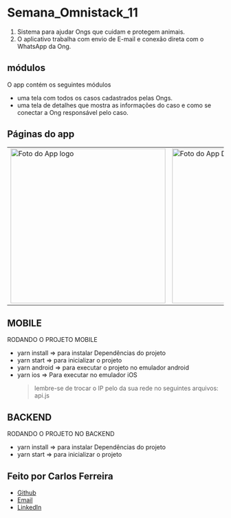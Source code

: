 # Semana_Omnistack_11

1. Sistema para ajudar Ongs que cuidam e protegem animais.
2. O aplicativo trabalha com envio de E-mail e conexão direta com o WhatsApp da Ong.

## módulos

O app contém os seguintes módulos

- uma tela com todos os casos cadastrados pelas Ongs.
- uma tela de detalhes que mostra as informações do caso e como se conectar a Ong responsável pelo caso.

## Páginas do app

<table>
  <tr>
<td><img src="https://github.com/CarlosSTS/Semana_Omnistack_11/blob/master/assets/logo.png" alt="Foto do App logo" width="360" /></td>
<td><img src="https://github.com/CarlosSTS/Semana_Omnistack_11/blob/master/assets/dashboard.png" alt="Foto do App Dashboard" width="360" /></td>
<td><img src="https://github.com/CarlosSTS/Semana_Omnistack_11/blob/master/assets/description.png" alt="Foto do App description" width="360" /></td>
</tr>
</table>

## MOBILE

RODANDO O PROJETO MOBILE

- yarn install => para instalar Dependências do projeto
- yarn start => para inicializar o projeto
- yarn android => para executar o projeto no emulador android
- yarn ios => Para executar no emulador iOS
  > lembre-se de trocar o IP pelo da sua rede no seguintes arquivos: api.js

## BACKEND

RODANDO O PROJETO NO BACKEND

- yarn install => para instalar Dependências do projeto
- yarn start => para inicializar o projeto

## Feito por Carlos Ferreira

- [Github](https://www.github.com/CarlosSTS)
- [Email](mailto://carlossts826@gmail.com)
- [LinkedIn](https://www.linkedin.com/in/carlos-ferreira-4b2ba219a/)
